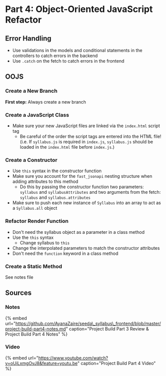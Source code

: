 # Part 4: Object-Oriented JavaScript Refactor

## Error Handling

* Use validations in the models and conditional statements in the controllers to catch errors in the backend
* Use `.catch` on the fetch to catch errors in the frontend

## OOJS

### Create a New Branch

**First step:** Always create a new branch

### Create a JavaScript Class

* Make sure your new JavaScript files are linked via the `index.html` script tag
  * Be careful of the order the script tags are entered into the HTML file! \(i.e. If `syllabus.js` is required in `index.js`, `syllabus.js` should be loaded in the `index.html` file before `index.js`.\)

### Create a Constructor

* Use `this` syntax in the constructor function
* Make sure you account for the `fast_jsonapi` nesting structure when adding attributes to this method
  * Do this by passing the constructor function two parameters: `syllabus` and `syllabusAttributes` and two arguments from the fetch: `syllabus` and `syllabus.attributes`
* Make sure to push each new instance of `Syllabus` into an array to act as a `Syllabus.all` object

### Refactor Render Function

* Don't need the syllabus object as a parameter in a class method
* Use the `this` syntax
  * Change syllabus to `this`
* Change the interpolated parameters to match the constructor attributes
* Don't need the `function` keyword in a class method

### Create a Static Method

See notes file

## Sources

### Notes

{% embed url="https://github.com/AyanaZaire/seeda\_syllabus\_frontend/blob/master/project-build-part4-notes.md" caption="Project Build Part 3 Review & Project Build Part 4 Notes" %}

### Video

{% embed url="https://www.youtube.com/watch?v=oUiLxmgOvJ8&feature=youtu.be" caption="Project Build Part 4 Video" %}

